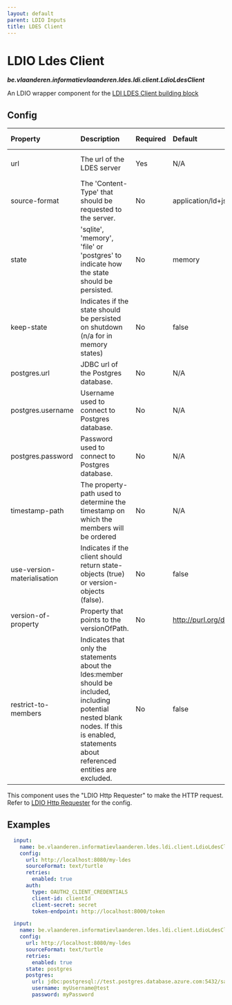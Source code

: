 ```yaml
---
layout: default
parent: LDIO Inputs
title: LDES Client
---
```


# LDIO Ldes Client

***be.vlaanderen.informatievlaanderen.ldes.ldi.client.LdioLdesClient***

An LDIO wrapper component for the [LDI LDES Client building block](../../core/ldi-inputs/ldes-client)

## Config

| Property                     | Description                                                                                                                                                                                 | Required | Default                               | Example                                                        | Supported values                                                       |
|:-----------------------------|:--------------------------------------------------------------------------------------------------------------------------------------------------------------------------------------------|:---------|:--------------------------------------|:---------------------------------------------------------------|:-----------------------------------------------------------------------|
| url                          | The url of the LDES server                                                                                                                                                                  | Yes      | N/A                                   | http://localhost:8080/my-ldes                                  | HTTP and HTTPS urls                                                    |
| source-format                | The 'Content-Type' that should be requested to the server.                                                                                                                                  | No       | application/ld+json                   | application/n-quads                                            | Any type supported by [Apache Jena](https://jena.apache.org/)          |
| state                        | 'sqlite', 'memory', 'file' or 'postgres' to indicate how the state should be persisted.                                                                                                     | No       | memory                                | sqlite                                                         | 'sqlite', 'files' or 'memory'                                          |
| keep-state                   | Indicates if the state should be persisted on shutdown (n/a for in memory states)                                                                                                           | No       | false                                 | false                                                          | true or false                                                          |
| postgres.url                 | JDBC url of the Postgres database.                                                                                                                                                          | No       | N/A                                   | jdbc:postgresql://test.postgres.database.azure.com:5432/sample | String                                                                 |
| postgres.username            | Username used to connect to Postgres database.                                                                                                                                              | No       | N/A                                   | myUsername@test                                                | String                                                                 |
| postgres.password            | Password used to connect to Postgres database.                                                                                                                                              | No       | N/A                                   | myPassword                                                     | String                                                                 |
| timestamp-path    | The property-path used to determine the timestamp on which the members will be ordered  | No       | N/A                 | http://www.w3.org/ns/prov#generatedAtTime                      | A property path                                                        |
| use-version-materialisation  | Indicates if the client should return state-objects (true) or version-objects (false).                                                                                                      | No       | false                                 | true                                                           | true or false                                                          |
| version-of-property          | Property that points to the versionOfPath.                                                                                                                                                  | No       | http://purl.org/dc/terms/isVersionOf  | "http://purl.org/dc/terms/isVersionOf"                         | true or false                                                          |
| restrict-to-members          | Indicates that only the statements about the ldes:member should be included, including potential nested blank nodes. If this is enabled, statements about referenced entities are excluded. | No       | false                                 | false                                                          | true or false                                                          |

This component uses the "LDIO Http Requester" to make the HTTP request.
Refer to [LDIO Http Requester](../ldio-core) for the config.

## Examples

```yaml
  input:
    name: be.vlaanderen.informatievlaanderen.ldes.ldi.client.LdioLdesClient
    config:
      url: http://localhost:8080/my-ldes
      sourceFormat: text/turtle
      retries:
        enabled: true
      auth:
        type: OAUTH2_CLIENT_CREDENTIALS
        client-id: clientId
        client-secret: secret
        token-endpoint: http://localhost:8000/token
```

```yaml
  input:
    name: be.vlaanderen.informatievlaanderen.ldes.ldi.client.LdioLdesClient
    config:
      url: http://localhost:8080/my-ldes
      sourceFormat: text/turtle
      retries:
        enabled: true
      state: postgres
      postgres:
        url: jdbc:postgresql://test.postgres.database.azure.com:5432/sample
        username: myUsername@test
        password: myPassword
```
